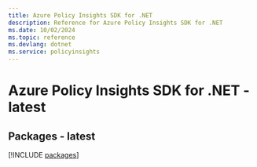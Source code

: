```yaml
---
title: Azure Policy Insights SDK for .NET
description: Reference for Azure Policy Insights SDK for .NET
ms.date: 10/02/2024
ms.topic: reference
ms.devlang: dotnet
ms.service: policyinsights
---
```

# Azure Policy Insights SDK for .NET - latest
## Packages - latest
[!INCLUDE [packages](policy-insights-index.md)]